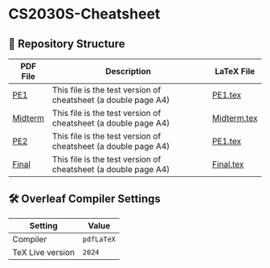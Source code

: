 # CS2030S-Cheatsheet
## 📂 Repository Structure
| PDF File                      | Description                                   | LaTeX File        |
|-------------------------------|-----------------------------------------------|-------------------|
| [PE1](./PE/PE1/CS2030S_Cheatsheet_PE1.pdf) | This file is the test version of cheatsheet (a double page A4) | [PE1.tex](./PE/PE1/PE1.tex)              |
| [Midterm](./Paper/Midterm/CS2030S_Cheatsheet_Midterm.pdf) | This file is the test version of cheatsheet (a double page A4) | [Midterm.tex](./Paper/Midterm/Midterm.tex)             |
| [PE2](./PE/PE2/CS2030S_Cheatsheet_PE2.pdf) | This file is the test version of cheatsheet (a double page A4) | [PE1.tex](./PE/PE2/PE2.tex) |
| [Final](./Paper/Final/CS2030S_Cheatsheet_Final.pdf) | This file is the test version of cheatsheet (a double page A4) | [Final.tex](./Paper/Final/Final.tex) |


## 🛠 **Overleaf Compiler Settings**

| **Setting**         | **Value**     |
|----------------------|---------------|
| Compiler            | `pdfLaTeX`    |
| TeX Live version    | `2024`        |
